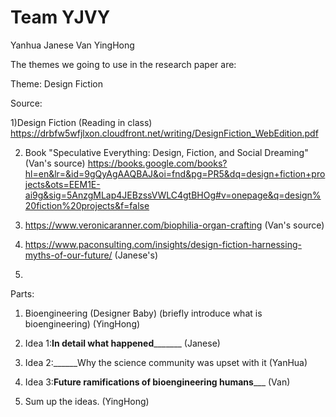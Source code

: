 Team YJVY
=====
Yanhua
Janese
Van
YingHong

The themes we going to use in the research paper are:

Theme: Design Fiction 



Source: 

1)Design Fiction (Reading in class) https://drbfw5wfjlxon.cloudfront.net/writing/DesignFiction_WebEdition.pdf

2) Book "Speculative Everything: Design, Fiction, and Social Dreaming" (Van's source)
https://books.google.com/books?hl=en&lr=&id=9gQyAgAAQBAJ&oi=fnd&pg=PR5&dq=design+fiction+projects&ots=EEM1E-ai9g&sig=5AnzgMLap4JEBzssVWLC4gtBHOg#v=onepage&q=design%20fiction%20projects&f=false

3) https://www.veronicaranner.com/biophilia-organ-crafting (Van's source)

4) https://www.paconsulting.com/insights/design-fiction-harnessing-myths-of-our-future/ (Janese's)

5)


Parts:

1) Bioengineering (Designer Baby) (briefly introduce what is bioengineering) (YingHong)

2) Idea 1:____In detail what happened___________ (Janese)

3) Idea 2:______Why the science community was upset with it (YanHua)

4) Idea 3:______Future ramifications of bioengineering humans_________ (Van)

5) Sum up the ideas.  (YingHong)



